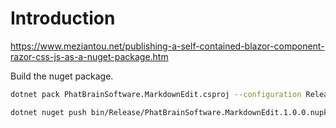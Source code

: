 ﻿# Introduction

https://www.meziantou.net/publishing-a-self-contained-blazor-component-razor-css-js-as-a-nuget-package.htm

Build the nuget package.

```bash
dotnet pack PhatBrainSoftware.MarkdownEdit.csproj --configuration Release

dotnet nuget push bin/Release/PhatBrainSoftware.MarkdownEdit.1.0.0.nupkg --api-key "<your api key>" --source https://api.nuget.org/v3/index.json
```